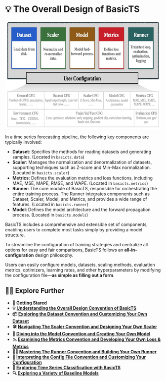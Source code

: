 # 💡 The Overall Design of BasicTS

<div align="center">
  <img src="figures/DesignConvention.jpeg" height=350>
</div>

In a time series forecasting pipeline, the following key components are typically involved:

- **Dataset**: Specifies the methods for reading datasets and generating samples. (Located in `basicts.data`)
- **Scaler**: Manages the normalization and denormalization of datasets, supporting techniques such as Z-score and Min-Max normalization. (Located in `basicts.scaler`)
- **Metrics**: Defines the evaluation metrics and loss functions, including MAE, MSE, MAPE, RMSE, and WAPE. (Located in `basicts.metrics`)
- **Runner**: The core module of BasicTS, responsible for orchestrating the entire training process. The Runner integrates components such as Dataset, Scaler, Model, and Metrics, and provides a wide range of features. (Located in `basicts.runner`)
- **Model**: Defines the model architecture and the forward propagation process. (Located in `basicts.models`)

BasicTS includes a comprehensive and extensible set of components, enabling users to complete most tasks simply by providing a model structure.

To streamline the configuration of training strategies and centralize all options for easy and fair comparisons, BasicTS follows an **all-in-configuration** design philosophy.

Users can easily configure models, datasets, scaling methods, evaluation metrics, optimizers, learning rates, and other hyperparameters by modifying the configuration file—**as simple as filling out a form**.

## 🧑‍💻 Explore Further

- **🎉 [Getting Stared](./getting_started.md)**
- **💡 [Understanding the Overall Design Convention of BasicTS](./overall_design.md)**
- **📦 [Exploring the Dataset Convention and Customizing Your Own Dataset](./dataset_design.md)**
- **🛠️ [Navigating The Scaler Convention and Designing Your Own Scaler](./scaler_design.md)**
- **🧠 [Diving into the Model Convention and Creating Your Own Model](./model_design.md)**
- **📉 [Examining the Metrics Convention and Developing Your Own Loss & Metrics](./metrics_design.md)**
- **🏃‍♂️ [Mastering The Runner Convention and Building Your Own Runner](runner_and_pipeline.md)**
- **📜 [Interpreting the Config File Convention and Customizing Your Configuration](./config_design.md)**
- **🎯 [Exploring Time Series Classification with BasicTS](./time_series_classification_cn.md)**
- **🔍 [Exploring a Variety of Baseline Models](../baselines/)**
